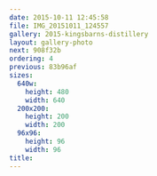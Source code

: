 ```yaml
---
date: 2015-10-11 12:45:58
file: IMG_20151011_124557
gallery: 2015-kingsbarns-distillery
layout: gallery-photo
next: 908f32b
ordering: 4
previous: 83b96af
sizes:
  640w:
    height: 480
    width: 640
  200x200:
    height: 200
    width: 200
  96x96:
    height: 96
    width: 96
title: 
---
```

